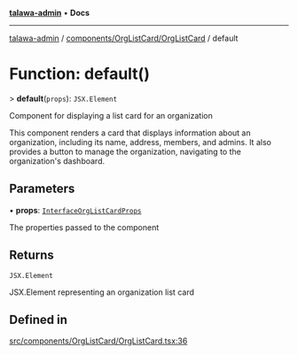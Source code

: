 [**talawa-admin**](../../../../README.md) • **Docs**

***

[talawa-admin](../../../../modules.md) / [components/OrgListCard/OrgListCard](../README.md) / default

# Function: default()

\> **default**(`props`): `JSX.Element`

Component for displaying a list card for an organization

This component renders a card that displays information about an organization,
including its name, address, members, and admins. It also provides a button
to manage the organization, navigating to the organization's dashboard.

## Parameters

• **props**: [`InterfaceOrgListCardProps`](../interfaces/InterfaceOrgListCardProps.md)

The properties passed to the component

## Returns

`JSX.Element`

JSX.Element representing an organization list card

## Defined in

[src/components/OrgListCard/OrgListCard.tsx:36](https://github.com/PalisadoesFoundation/talawa-admin/blob/84f5af8b3720f5b290ac28bcfd7071c13e1f93aa/src/components/OrgListCard/OrgListCard.tsx#L36)
